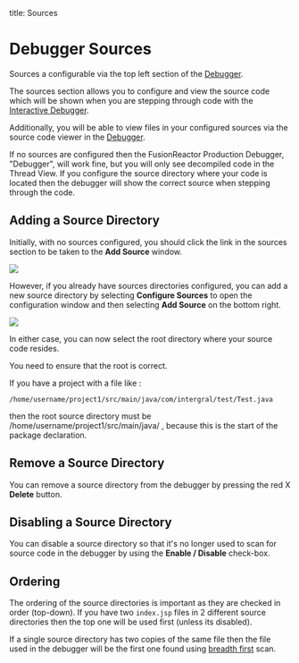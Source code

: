 title: Sources
# Debugger Sources

Sources a configurable via the top left section of the [Debugger](Overview.md).

The sources section allows you to configure and view the source code
which will be shown when you are stepping through code with the
[Interactive Debugger](Overview.md).

Additionally, you will be able to view files in your configured sources
via the source code viewer in the [Debugger](Overview.md).

If no sources are configured then the FusionReactor Production Debugger,
"Debugger", will work fine, but you will only see decompiled code in the
Thread View. If you configure the source directory where your code is
located then the debugger will show the correct source when stepping
through the code.

## Adding a Source Directory

Initially, with no sources configured, you should click the link in the
sources section to be taken to the **Add Source** window.

![](/Data-insights/Features/Debugger/images/245553061.png)

However, if you already have sources directories configured, you can add
a new source directory by selecting **Configure Sources** to open the
configuration window and then selecting **Add Source** on the bottom
right.

![](/Data-insights/Features/Debugger/images/245553055.png)

In either case, you can now select the root directory where your source
code resides.

You need to ensure that the root is correct.

If you have a project with a file like :

```
/home/username/project1/src/main/java/com/intergral/test/Test.java
```

then the root source directory must be
/home/username/project1/src/main/java/ , because this is the start of
the package declaration.

## Remove a Source Directory

You can remove a source directory from the debugger by pressing the red
X **Delete** button.

## Disabling a Source Directory

You can disable a source directory so that it's no longer used to scan
for source code in the debugger by using the **Enable / Disable**
check-box.

## Ordering

The ordering of the source directories is important as they are checked
in order (top-down). If you have two `index.jsp` files in 2 different
source directories then the top one will be used first (unless its
disabled).

If a single source directory has two copies of the same file then the
file used in the debugger will be the first one found using
[breadth first](https://en.wikipedia.org/wiki/Breadth-first_search) scan. 

